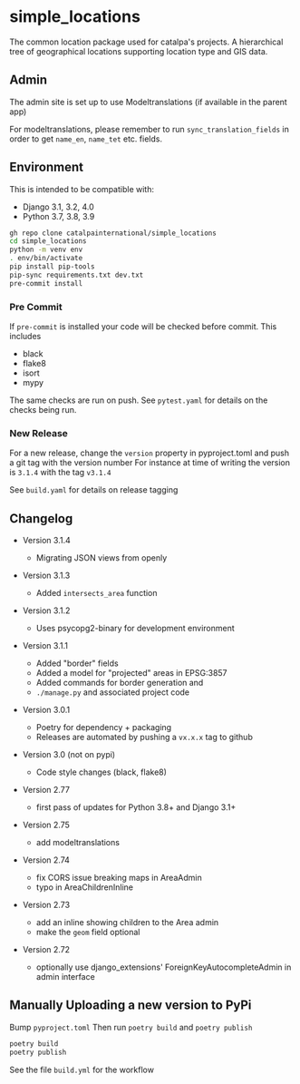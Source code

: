 # simple_locations

The common location package used for catalpa's projects. A hierarchical tree of geographical locations supporting location type and GIS data.

## Admin

The admin site is set up to use Modeltranslations (if available in the parent app)

For modeltranslations, please remember to run `sync_translation_fields` in order to get `name_en`, `name_tet` etc. fields.

## Environment

This is intended to be compatible with:

- Django 3.1, 3.2, 4.0
- Python 3.7, 3.8, 3.9

```sh
gh repo clone catalpainternational/simple_locations
cd simple_locations
python -m venv env
. env/bin/activate
pip install pip-tools
pip-sync requirements.txt dev.txt
pre-commit install
```

### Pre Commit

If `pre-commit` is installed your code will be checked before commit.
This includes

- black
- flake8
- isort
- mypy

The same checks are run on push. See `pytest.yaml` for details on the checks being run.

### New Release

For a new release, change the `version` property in pyproject.toml and push a git tag with the version number
For instance at time of writing the version is `3.1.4` with the tag `v3.1.4`

See `build.yaml` for details on release tagging
## Changelog

- Version 3.1.4
  - Migrating JSON views from openly

- Version 3.1.3
  - Added `intersects_area` function

- Version 3.1.2
  - Uses psycopg2-binary for development environment

- Version 3.1.1
  - Added "border" fields
  - Added a model for "projected" areas in EPSG:3857
  - Added commands for border generation and
  - `./manage.py` and associated project code

- Version 3.0.1

  - Poetry for dependency + packaging
  - Releases are automated by pushing a `vx.x.x` tag to github

- Version 3.0 (not on pypi)

  - Code style changes (black, flake8)

- Version 2.77

  - first pass of updates for Python 3.8+ and Django 3.1+

- Version 2.75

  - add modeltranslations

- Version 2.74

  - fix CORS issue breaking maps in AreaAdmin
  - typo in AreaChildrenInline

- Version 2.73

  - add an inline showing children to the Area admin
  - make the `geom` field optional

- Version 2.72
  - optionally use django_extensions' ForeignKeyAutocompleteAdmin in admin interface


## Manually Uploading a new version to PyPi

Bump `pyproject.toml`
Then run `poetry build` and `poetry publish`

```bash
poetry build
poetry publish
```

See the file `build.yml` for the workflow
